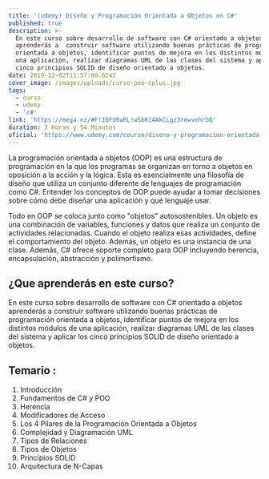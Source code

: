 ```yaml
---
title: '(udemy) Diseño y Programación Orientada a Objetos en C#'
published: true
description: >-
  En este curso sobre desarrollo de software con C# orientado a objetos
  aprenderás a  construir software utilizando buenas prácticas de programación
  orientada a objetos, identificar puntos de mejora en los distintos módulos de
  una aplicación, realizar diagramas UML de las clases del sistema y aplicar los
  cinco principios SOLID de diseño orientado a objetos.
date: 2019-12-02T11:57:00.824Z
cover_image: /images/uploads/curso-poo-cplus.jpg
tags:
  - curso
  - udemy
  - 'c#'
link: 'https://mega.nz/#F!IQFU0aRL!wSbR14AkCLgz3rewvehrbQ'
duration: 3 Horas y 54 Minutos
oficial: 'https://www.udemy.com/course/diseno-y-programacion-orientada-a-objetos-en-c/'
---
```

La programación orientada a objetos (OOP) es una estructura de programación en la que los programas se organizan en torno a objetos en oposición a la acción y la lógica. Esta es esencialmente una filosofía de diseño que utiliza un conjunto diferente de lenguajes de programación como C#. Entender los conceptos de OOP puede ayudar a tomar decisiones sobre cómo debe diseñar una aplicación y qué lenguaje usar.

Todo en OOP se coloca junto como "objetos" autosostenibles. Un objeto es una combinación de variables, funciones y datos que realiza un conjunto de actividades relacionadas. Cuando el objeto realiza esas actividades, define el comportamiento del objeto. Además, un objeto es una instancia de una clase. Además, C# ofrece soporte completo para OOP incluyendo herencia, encapsulación, abstracción y polimorfismo.

## ¿Que aprenderás en este curso?

En este curso sobre desarrollo de software con C# orientado a objetos aprenderás a  construir software utilizando buenas prácticas de programación orientada a objetos, identificar puntos de mejora en los distintos módulos de una aplicación, realizar diagramas UML de las clases del sistema y aplicar los cinco principios SOLID de diseño orientado a objetos.

## Temario :

1. Introducción
2. Fundamentos de C# y POO
3. Herencia
4. Modificadores de Acceso 
5. Los 4 Pilares de la Programación Orientada a Objetos
6. Complejidad y Diagramación UML
7. Tipos de Relaciones
8. Tipos de Objetos
9. Principios SOLID
10. Arquitectura de N-Capas
